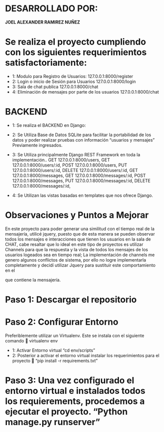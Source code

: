 # DESARROLLADO POR: 
**JOEL ALEXANDER RAMIREZ NUÑEZ**
# Se realiza el proyecto cumpliendo con los siguientes requerimientos satisfactoriamente:
- 1: Modulo para Registro de Usuarios: 127.0.0.1:8000/register 
- 2: Login o inicio de Sesión para Usuarios 127.0.0.1:8000/login
- 3: Sala de chat publica 127.0.0.1:8000/chat
- 4: Eliminación de mensajes por parte de los usuarios  127.0.0.1:8000/chat


# BACKEND
- 1: Se realiza el BACKEND en Django: 
  
- 2: Se Utiliza Base de Datos SQLite para facilitar la portabilidad de los datos y poder realizar pruebas con información “usuarios y mensajes” Previamente ingresados.
- 3: Se Utiliza principalmente Django REST Framework en toda la implementación..
    GET 127.0.0.1:8000/users, GET 127.0.0.1:8000/users/:id, POST 127.0.0.1:8000/users, PUT 127.0.0.1:8000/users/:id, DELETE 127.0.0.1:8000/users/:id,
    GET 127.0.0.1:8000/messages, GET 127.0.0.1:8000/messages/:id, POST 127.0.0.1:8000/messages, PUT 127.0.0.1:8000/messages/:id, DELETE 127.0.0.1:8000/messages/:id,
- 4: Se Utilizan las vistas basadas en templates que nos ofrece Django.

# Observaciones y Puntos a Mejorar
En este proyecto para poder generar una similitud con el tiempo real de la mensajería, utilicé jquery, puesto que de esta manera se pueden observar todos los mensajes e interacciones que tienen los usuarios en la sala de CHAT,  cabe resaltar que lo ideal en este tipo de proyectos es utilizar Channels para que la respuesta y la vista de todos los mensajes de los usuarios logeados sea en tiempo real; La implementación de channels me genero algunos conflictos de sistema, por ello no logre implementarla completamente y decidí utilizar Jquery para sustituir este comportamiento en el <div> que contiene la mensajería. 


# Paso 1: Descargar el repositorio
# Paso 2: Configurar Entorno
Preferiblemente utilizar un Virtualenv.
Este se instala con el siguiente comando  virtualenv env
- 1: Activar Entorno virtual  “cd env/scripts”
- 2: Posterior a activar el entorno virtual instalar los requerimientos para el proyecto  “pip install -r requirements.txt”

# Paso 3: Una vez configurado el entorno virtual e instalados todos los requierements, procedemos a ejecutar el proyecto. “Python manage.py runserver”
